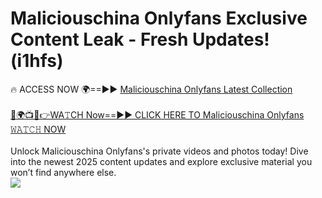# Maliciouschina Onlyfans Exclusive Content Leak - Fresh Updates! (i1hfs)

🔥 ACCESS NOW 🌍==►► <a href="https://tinyurl.com/kvy9nzfs" rel="nofollow">Maliciouschina Onlyfans Latest Collection</a>
<br><br>
[🔴🌍📺📱👉WA𝚃CH Now==►► CLICK HERE TO Maliciouschina Onlyfans 𝚆𝙰𝚃𝙲𝙷 NOW](https://tinyurl.com/kvy9nzfs)
<br><br>
Unlock Maliciouschina Onlyfans's private videos and photos today! Dive into the newest 2025 content updates and explore exclusive material you won’t find anywhere else.
<br>
<a href="https://tinyurl.com/kvy9nzfs" rel="nofollow" data-target="animated-image.originalLink"><img src="https://camo.githubusercontent.com/8a4f000d20f83aca3bf7ec5f350d767afa0574a8a352519fd8cfa583a6f93a33/68747470733a2f2f692e696d6775722e636f6d2f644a486b345a712e676966" data-canonical-src="https://i.imgur.com/dJHk4Zq.gif" style="max-width: 100%; display: inline-block;" data-target="animated-image.originalImage"></a>
<br>
